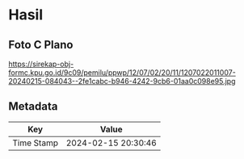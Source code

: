 # Hasil

## Foto C Plano

https://sirekap-obj-formc.kpu.go.id/9c09/pemilu/ppwp/12/07/02/20/11/1207022011007-20240215-084043--2fe1cabc-b946-4242-9cb6-01aa0c098e95.jpg


## Metadata

| Key        | Value               |
| ---------- | ------------------- |
| Time Stamp | 2024-02-15 20:30:46 |



